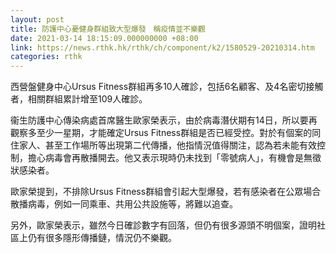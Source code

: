 ```yaml
---
layout: post
title: 防護中心憂健身群組致大型爆發　稱疫情並不樂觀
date: 2021-03-14 18:15:09.000000000 +08:00
link: https://news.rthk.hk/rthk/ch/component/k2/1580529-20210314.htm
categories: rthk
---
```


西營盤健身中心Ursus Fitness群組再多10人確診，包括6名顧客、及4名密切接觸者，相關群組累計增至109人確診。

衞生防護中心傳染病處首席醫生歐家榮表示，由於病毒潛伏期有14日，所以要再觀察多至少一星期，才能確定Ursus Fitness群組是否已經受控。對於有個案的同住家人、甚至工作場所等出現第二代傳播，他指情況值得關注，認為若未能有效控制，擔心病毒會再散播開去。他又表示現時仍未找到「零號病人」，有機會是無徵狀感染者。

歐家榮提到，不排除Ursus Fitness群組會引起大型爆發，若有感染者在公眾場合散播病毒，例如一同乘車、共用公共設施等，將難以追查。

另外，歐家榮表示，雖然今日確診數字有回落，但仍有很多源頭不明個案，證明社區上仍有很多隱形傳播鏈，情況仍不樂觀。
